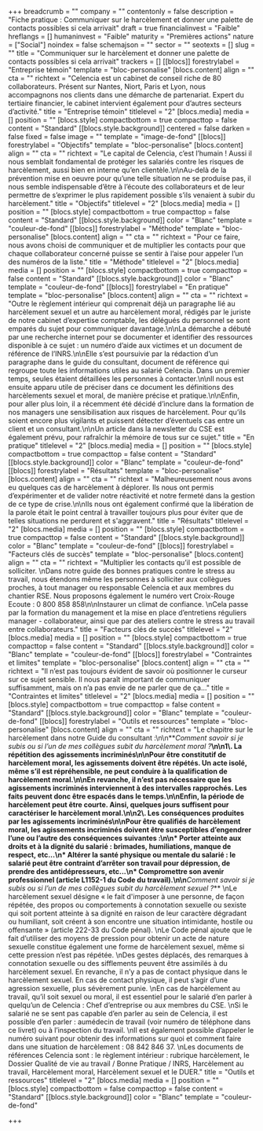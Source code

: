 +++
breadcrumb = ""
company = ""
contentonly = false
description = "Fiche pratique : Communiquer sur le harcèlement et donner une palette de contacts possibles si cela arrivait"
draft = true
financialinvest = "Faible"
hreflangs = []
humaninvest = "Faible"
maturity = "Premières actions"
nature = ["Social"]
noindex = false
schemajson = ""
sector = ""
seotexts = []
slug = ""
title = "Communiquer sur le harcèlement et donner une palette de contacts possibles si cela arrivait"
trackers = []
[[blocs]]
forestrylabel = "Entreprise témoin"
template = "bloc-personalise"
[blocs.content]
align = ""
cta = ""
richtext = "Celencia est un cabinet de conseil riche de 80 collaborateurs. Présent sur Nantes, Niort, Paris et Lyon, nous accompagnons nos clients dans une démarche de partenariat. Expert du tertiaire financier, le cabinet intervient également pour d’autres secteurs d’activité."
title = "Entreprise témoin"
titlelevel = "2"
[blocs.media]
media = []
position = ""
[blocs.style]
compactbottom = true
compacttop = false
content = "Standard"
[[blocs.style.background]]
centered = false
darken = false
fixed = false
image = ""
template = "image-de-fond"
[[blocs]]
forestrylabel = "Objectifs"
template = "bloc-personalise"
[blocs.content]
align = ""
cta = ""
richtext = "Le capital de Celencia, c’est l’humain ! Aussi il nous semblait fondamental de protéger les salariés contre les risques de harcèlement, aussi bien en interne qu’en clientèle.\n\nAu-delà de la prévention mise en oeuvre pour qu’une telle situation ne se produise pas, il nous semble indispensable d’être à l’écoute des collaborateurs et de leur permettre de s’exprimer le plus rapidement possible s’ils venaient à subir du harcèlement."
title = "Objectifs"
titlelevel = "2"
[blocs.media]
media = []
position = ""
[blocs.style]
compactbottom = true
compacttop = false
content = "Standard"
[[blocs.style.background]]
color = "Blanc"
template = "couleur-de-fond"
[[blocs]]
forestrylabel = "Méthode"
template = "bloc-personalise"
[blocs.content]
align = ""
cta = ""
richtext = "Pour ce faire, nous avons choisi de communiquer et de multiplier les contacts pour que chaque collaborateur concerné puisse se sentir à l’aise pour appeler l’un des numéros de la liste."
title = "Méthode"
titlelevel = "2"
[blocs.media]
media = []
position = ""
[blocs.style]
compactbottom = true
compacttop = false
content = "Standard"
[[blocs.style.background]]
color = "Blanc"
template = "couleur-de-fond"
[[blocs]]
forestrylabel = "En pratique"
template = "bloc-personalise"
[blocs.content]
align = ""
cta = ""
richtext = "Outre le règlement intérieur qui comprenait déjà un paragraphe lié au harcèlement sexuel et un autre au harcèlement moral, rédigés par le juriste de notre cabinet d’expertise comptable, les délégués du personnel se sont emparés du sujet pour communiquer davantage.\n\nLa démarche a débuté par une recherche internet pour se documenter et identifier des ressources disponible à ce sujet : un numéro d’aide aux victimes et un document de référence de l’INRS.\n\nElle s’est poursuivie par la rédaction d’un paragraphe dans le guide du consultant, document de référence qui regroupe toute les informations utiles au salarié Celencia. Dans un premier temps, seules étaient détaillées les personnes à contacter.\n\nIl nous est ensuite apparu utile de préciser dans ce document les définitions des harcèlements sexuel et moral, de manière précise et pratique.\n\nEnfin, pour aller plus loin, il a récemment été décidé d’inclure dans la formation de nos managers une sensibilisation aux risques de harcèlement. Pour qu’ils soient encore plus vigilants et puissent détecter d’éventuels cas entre un client et un consultant.\n\nUn article dans la newsletter du CSE est également prévu, pour rafraîchir la mémoire de tous sur ce sujet."
title = "En pratique"
titlelevel = "2"
[blocs.media]
media = []
position = ""
[blocs.style]
compactbottom = true
compacttop = false
content = "Standard"
[[blocs.style.background]]
color = "Blanc"
template = "couleur-de-fond"
[[blocs]]
forestrylabel = "Résultats"
template = "bloc-personalise"
[blocs.content]
align = ""
cta = ""
richtext = "Malheureusement nous avons eu quelques cas de harcèlement à déplorer. Ils nous ont permis d’expérimenter et de valider notre réactivité et notre fermeté dans la gestion de ce type de crise.\n\nIls nous ont également confirmé que la libération de la parole était le point central à travailler toujours plus pour éviter que de telles situations ne perdurent et s'aggravent."
title = "Résultats"
titlelevel = "2"
[blocs.media]
media = []
position = ""
[blocs.style]
compactbottom = true
compacttop = false
content = "Standard"
[[blocs.style.background]]
color = "Blanc"
template = "couleur-de-fond"
[[blocs]]
forestrylabel = "Facteurs clés de succès"
template = "bloc-personalise"
[blocs.content]
align = ""
cta = ""
richtext = "Multiplier les contacts qu’il est possible de solliciter.  \nDans notre guide des bonnes pratiques contre le stress au travail, nous étendons même les personnes à solliciter aux collègues proches, à tout manager ou responsable Celencia et aux membres du chantier RSE. Nous proposons également le numéro vert Croix-Rouge Ecoute : 0 800 858 858\n\nInstaurer un climat de confiance.  \nCela passe par la formation du management et la mise en place d’entretiens réguliers manager - collaborateur, ainsi que par des ateliers contre le stress au travail entre collaborateurs."
title = "Facteurs clés de succès"
titlelevel = "2"
[blocs.media]
media = []
position = ""
[blocs.style]
compactbottom = true
compacttop = false
content = "Standard"
[[blocs.style.background]]
color = "Blanc"
template = "couleur-de-fond"
[[blocs]]
forestrylabel = "Contraintes et limites"
template = "bloc-personalise"
[blocs.content]
align = ""
cta = ""
richtext = "Il n’est pas toujours évident de savoir où positionner le curseur sur ce sujet sensible. Il nous paraît important de communiquer suffisamment, mais on n’a pas envie de ne parler que de ça..."
title = "Contraintes et limites"
titlelevel = "2"
[blocs.media]
media = []
position = ""
[blocs.style]
compactbottom = true
compacttop = false
content = "Standard"
[[blocs.style.background]]
color = "Blanc"
template = "couleur-de-fond"
[[blocs]]
forestrylabel = "Outils et ressources"
template = "bloc-personalise"
[blocs.content]
align = ""
cta = ""
richtext = "Le chapitre sur le harcèlement dans notre Guide du consultant :\n\n**_Comment savoir si je subis ou si l’un de mes collègues subit du harcèlement moral ?_**\n\n1\\. La répétition des agissements incriminés\n\nPour être constitutif de harcèlement moral, les agissements doivent être répétés. Un acte isolé, même s’il est répréhensible, ne peut conduire à la qualification de harcèlement moral.\n\nEn revanche, il n’est pas nécessaire que les agissements incriminés interviennent à des intervalles rapprochés. Les faits peuvent donc être espacés dans le temps.\n\nEnfin, la période de harcèlement peut être courte. Ainsi, quelques jours suffisent pour caractériser le harcèlement moral.\n\n2\\. Les conséquences produites par les agissements incriminés\n\nPour être qualifiés de harcèlement moral, les agissements incriminés doivent être susceptibles d’engendrer l’une ou l’autre des conséquences suivantes :\n\n* Porter atteinte aux droits et à la dignité du salarié : brimades, humiliations, manque de respect, etc...\n* Altérer la santé physique ou mentale du salarié : le salarié peut être contraint d’arrêter son travail pour dépression, de prendre des antidépresseurs, etc...\n* Compromettre son avenir professionnel (article L1152-1 du Code du travail).\n\n**_Comment savoir si je subis ou si l’un de mes collègues subit du harcèlement sexuel ?_**  \nLe harcèlement sexuel désigne « le fait d'imposer à une personne, de façon répétée, des propos ou comportements à connotation sexuelle ou sexiste qui soit portent atteinte à sa dignité en raison de leur caractère dégradant ou humiliant, soit créent à son encontre une situation intimidante, hostile ou offensante » (article 222-33 du Code pénal).  \nLe Code pénal ajoute que le fait d’utiliser des moyens de pression pour obtenir un acte de nature sexuelle constitue également une forme de harcèlement sexuel, même si cette pression n’est pas répétée.  \nDes gestes déplacés, des remarques à connotation sexuelle ou des sifflements peuvent être assimilés à du harcèlement sexuel. En revanche, il n’y a pas de contact physique dans le harcèlement sexuel. En cas de contact physique, il peut s’agir d’une agression sexuelle, plus sévèrement punie.  \nEn cas de harcèlement au travail, qu’il soit sexuel ou moral, il est essentiel pour le salarié d’en parler à quelqu’un de Celencia : Chef d’entreprise ou aux membres du CSE.  \nSi le salarié ne se sent pas capable d’en parler au sein de Celencia, il est possible d’en parler : aumédecin de travail (voir numéro de téléphone dans ce livret) ou à l’inspection du travail.  \nIl est également possible d’appeler le numéro suivant pour obtenir des informations sur quoi et comment faire dans une situation de harcèlement : 08 842 846 37.  \nLes documents de références Celencia sont : le règlement intérieur : rubrique harcèlement, le Dossier Qualité de vie au travail / Bonne Pratique / INRS, Harcèlement au travail, Harcèlement moral, Harcèlement sexuel et le DUER."
title = "Outils et ressources"
titlelevel = "2"
[blocs.media]
media = []
position = ""
[blocs.style]
compactbottom = false
compacttop = false
content = "Standard"
[[blocs.style.background]]
color = "Blanc"
template = "couleur-de-fond"

+++
